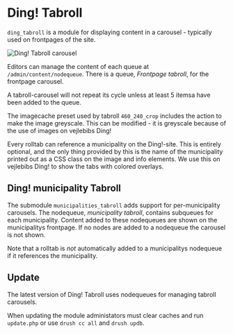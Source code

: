 # Ding! Tabroll
`ding_tabroll` is a module for displaying content in a carousel - typically used on frontpages of the site.

![Ding! Tabroll carousel](https://github.com/downloads/kdb/ding_tabroll/ding_tabroll_carousel.png)

Editors can manage the content of each queue at `/admin/content/nodequeue`. There is a queue, *Frontpage tabroll*, for the frontpage carousel.

A tabroll-carousel will not repeat its cycle unless at least 5 itemsa have been added to the queue.

The imagecache preset used by tabroll `460_240_crop` includes the action to make the image greyscale. This can be modified - it is greyscale because of the use of images on vejlebibs Ding!

Every rolltab can reference a municipality on the Ding!-site. This is entirely optional, and the only thing provided by this is the name of the municipality printed out as a CSS class on the image and info elements. We use this on vejlebibs Ding! to show the tabs with colored overlays.

## Ding! municipality Tabroll
The submodule `municipalities_tabroll` adds support for per-municipality carousels. The nodequeue, *municipality tabroll*, contains subqueues for each municipality. Content added to these nodequeues are shown on the municipalitys frontpage. If no nodes are added to a nodequeue the carousel is not shown.

Note that a rolltab is *not* automatically added to a municipalitys nodequeue if it references the municipality.

## Update
The latest version of Ding! Tabroll uses nodequeues for managing tabroll carousels.

When updating the module administators must clear caches and run `update.php` or use `drush cc all` and `drush updb`.

